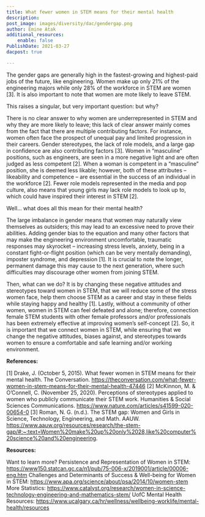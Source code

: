 ```yaml
---
title: What fewer women in STEM means for their mental health
description: 
post_image: images/diversity/dac/gendergap.png
author: Emine Atak
additional_resources:
    enable: false
PublishDate: 2021-03-27
dacpost: true

---
```

The gender gaps are generally high in the fastest-growing and highest-paid jobs of the future, like engineering. Women make up only 21% of the engineering majors while only 28% of the workforce in STEM are women [3]. It is also important to note that women are mote likely to leave STEM.

This raises a singular, but very important question: but why?

There is no clear answer to why women are underrepresented in STEM and why they are more likely to leave; this lack of clear answer mainly comes from the fact that there are multiple contributing factors. For instance, women often face the prospect of unequal pay and limited progression in their careers. Gender stereotypes, the lack of role models, and a large gap in confidence are also contributing factors [3]. 
Women in “masculine” positions, such as engineers, are seen in a more negative light and are often judged as less competent [2]. When a woman is competent in a “masculine” position, she is deemed less likable; however, both of these attributes – likeability and competence – are essential in the success of an individual in the workforce [2].
Fewer role models represented in the media and pop culture, also means that young girls may lack role models to look up to, which could have inspired their interest in STEM [2].

Well… what does all this mean for their mental health?

The large imbalance in gender means that women may naturally view themselves as outsiders; this may lead to an excessive need to prove their abilities. Adding gender bias to the equation and many other factors that may make the engineering environment uncomfortable, traumatic responses may skyrocket – increasing stress levels, anxiety, being in a constant fight-or-flight position (which can be very mentally demanding), imposter syndrome, and depression [1].
It is crucial to note the longer, permanent damage this may cause to the next generation, where such difficulties may discourage other women from joining STEM.

Then, what can we do?
It is by changing these negative attitudes and stereotypes toward women in STEM, that we will reduce some of the stress women face, help them choose STEM as a career and stay in these fields while staying happy and healthy [1].
	Lastly, without a community of other women, women in STEM can feel defeated and alone; therefore, connection female STEM students with other female professors and/or professionals has been extremely effective at improving women’s self-concept [2]. 
	So, it is important that we connect women in STEM, while ensuring that we change the negative attitudes, biases against, and stereotypes towards women to ensure a comfortable and safe learning and/or working environment.

**References:**

[1] Drake, J. (October 5, 2015).  What fewer women in STEM means for their mental health. The Conversation.
https://theconversation.com/what-fewer-women-in-stem-means-for-their-mental-health-47446
[2] McKinnon, M. & O’Connell, C. (November 25, 2020). Perceptions of stereotypes applied to women who publicly communicate their STEM work. Humanities & Social Sciences Communications.
https://www.nature.com/articles/s41599-020-00654-0
[3] Roman, N. G. (n.d.). The STEM gap: Women and Girls in Science, Technology, Engineering, and Math. AAUW.
https://www.aauw.org/resources/research/the-stem-gap/#:~:text=Women%20make%20up%20only%2028,like%20computer%20science%20and%20engineering.

**Resources:**

Want to learn more?
Persistence and Representation of Women in STEM: https://www150.statcan.gc.ca/n1/pub/75-006-x/2019001/article/00006-eng.htm
Challenges and Determinants of Success & Well-being for Women in STEM:
https://www.apa.org/science/about/psa/2014/10/women-stem
More Statistics: https://www.catalyst.org/research/women-in-science-technology-engineering-and-mathematics-stem/
UofC Mental Health Resources:
https://www.ucalgary.ca/hr/wellness/wellbeing-worklife/mental-health/resources

